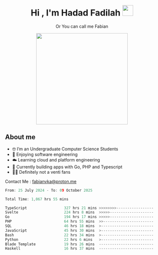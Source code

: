 <h1 align="center">Hi , I'm Hadad Fadilah  <img src="https://media.giphy.com/media/hvRJCLFzcasrR4ia7z/giphy.gif" width="35" ></h1>
<p align="center"><span>Or You can call me <span style="font: bold">Fabian</span></p>
<p align="center">
<img src="https://media.tenor.com/78dNivDemDAAAAAi/speech-bubble-venti.gif" width="300"/>    
</p>

##  About me
- 🤓 I’m an Undergraduate Computer Science Students
- 🍰 Enjoying software engineering
- ☁️ Learning cloud and platform engineering
- 🧰 Currently building apps with Go, PHP and Typescript 
- 🏃‍♂️ Definitely not a venti fans

Contact Me : fabianvka@proton.me

<!--START_SECTION:waka-->

```go
From: 25 July 2024 - To: 09 October 2025

Total Time: 1,067 hrs 55 mins

TypeScript                 327 hrs 21 mins >>>>>>>>-----------------   30.43 %
Svelte                     224 hrs 8 mins  >>>>>--------------------   20.84 %
Go                         194 hrs 17 mins >>>>>--------------------   18.06 %
PHP                        64 hrs 55 mins  >>-----------------------   06.03 %
SQL                        46 hrs 18 mins  >------------------------   04.31 %
JavaScript                 45 hrs 30 mins  >------------------------   04.23 %
Bash                       22 hrs 34 mins  >------------------------   02.10 %
Python                     22 hrs 6 mins   >------------------------   02.05 %
Blade Template             19 hrs 26 mins  -------------------------   01.81 %
Haskell                    16 hrs 37 mins  -------------------------   01.55 %
```

<!--END_SECTION:waka-->




<!--
**Fadil-Tao/Fadil-Tao** is a ✨ _special_ ✨ repository because its `README.md` (this file) appears on your GitHub profile.


